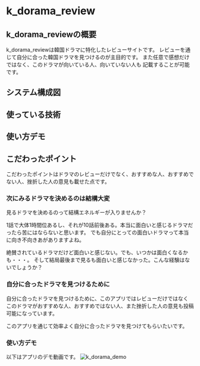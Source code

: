 # k_dorama_review
## k_dorama_reviewの概要
k_dorama_reviewは韓国ドラマに特化したレビューサイトです。
レビューを通じて自分に合った韓国ドラマを見つけるのが主目的です。
また任意で感想だけではなく、このドラマが向いている人、向いていない人も
記載することが可能です。
## システム構成図

## 使っている技術

## 使い方デモ

## こだわったポイント
こだわったポイントはドラマのレビューだけでなく、おすすめな人、おすすめでない人、挫折した人の意見も載せた点です。
### 次にみるドラマを決めるのは結構大変
見るドラマを決めるのって結構エネルギーが入りませんか？

1話で大体1時間位あるし、それが10話前後ある。本当に面白いと感じるドラマだったら苦にはならないと思います。
でも自分にとっての面白いドラマって本当に向き不向きあがありますよね。

絶賛されているドラマだけど面白いと感じない。でも、いつかは面白くなるかも・・・。
そして結局最後まで見るも面白いと感じなかった。こんな経験はないでしょうか？

### 自分に合ったドラマを見つけるために
自分に合ったドラマを見つけるために、このアプリではレビューだけではなく
このドラマがおすすめな人、おすすめではない人、また挫折した人の意見も投稿可能になっています。

このアプリを通じて効率よく自分に合ったドラマを見つけてもらいたいです。

### 使い方デモ
以下はアプリのデモ動画です。
![k_dorama_demo](https://github.com/osugitaro/k_dorama_review/assets/118638450/0e4397c3-da0d-4eb9-8de2-bef67fd75556)



